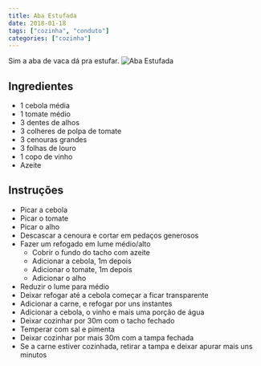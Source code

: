 ```yaml
---
title: Aba Estufada
date: 2018-01-18
tags: ["cozinha", "conduto"]
categories: ["cozinha"]
---
```


Sim a aba de vaca dá pra estufar. 
![Aba Estufada](../aba_estufada.jpg)
<!--more-->

## Ingredientes
* 1 cebola média
* 1 tomate médio
* 3 dentes de alhos
* 3 colheres de polpa de tomate
* 3 cenouras grandes
* 3 folhas de louro
* 1 copo de vinho
* Azeite

## Instruções
* Picar a cebola
* Picar o tomate
* Picar o alho
* Descascar a cenoura e cortar em pedaços generosos
* Fazer um refogado em lume médio/alto
  * Cobrir o fundo do tacho com azeite
  * Adicionar a cebola, 1m depois
  * Adicionar o tomate, 1m depois
  * Adicionar o alho
* Reduzir o lume para médio
* Deixar refogar até a cebola começar a ficar transparente
* Adicionar a carne, e refogar por uns instantes
* Adicionar a cebola, o vinho e mais uma porção de água
* Deixar cozinhar por 30m com o tacho fechado
* Temperar com sal e pimenta
* Deixar cozinhar por mais 30m com a tampa fechada
* Se a carne estiver cozinhada, retirar a tampa e deixar apurar mais uns minutos